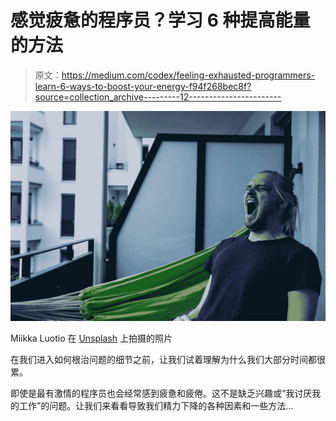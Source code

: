 # 感觉疲惫的程序员？学习 6 种提高能量的方法

> 原文：<https://medium.com/codex/feeling-exhausted-programmers-learn-6-ways-to-boost-your-energy-f94f268bec8f?source=collection_archive---------12----------------------->

![](img/d596b11b3428df21c8cfd7e8410adfee.png)

Miikka Luotio 在 [Unsplash](https://unsplash.com/s/photos/tired-programmer?utm_source=unsplash&utm_medium=referral&utm_content=creditCopyText) 上拍摄的照片

在我们进入如何根治问题的细节之前，让我们试着理解为什么我们大部分时间都很累。

即使是最有激情的程序员也会经常感到疲惫和疲倦。这不是缺乏兴趣或“我讨厌我的工作”的问题。让我们来看看导致我们精力下降的各种因素和一些方法…